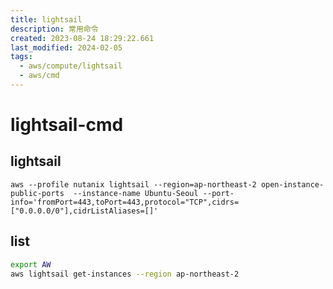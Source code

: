 ```yaml
---
title: lightsail
description: 常用命令
created: 2023-08-24 18:29:22.661
last_modified: 2024-02-05
tags:
  - aws/compute/lightsail
  - aws/cmd
---
```

# lightsail-cmd

## lightsail

```
aws --profile nutanix lightsail --region=ap-northeast-2 open-instance-public-ports  --instance-name Ubuntu-Seoul --port-info='fromPort=443,toPort=443,protocol="TCP",cidrs=["0.0.0.0/0"],cidrListAliases=[]'
```

## list
```sh
export AW
aws lightsail get-instances --region ap-northeast-2
```

